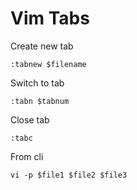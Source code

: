 # Vim Tabs

Create new tab

```
:tabnew $filename
```

Switch to tab

```
:tabn $tabnum
```

Close tab

```
:tabc
```

From cli

```
vi -p $file1 $file2 $file3
```
